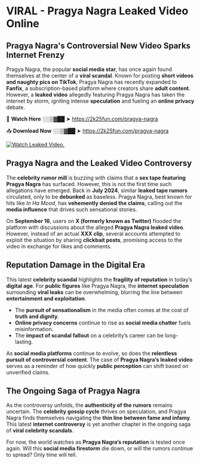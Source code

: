 # VIRAL - Pragya Nagra Leaked Video Online

## **Pragya Nagra's Controversial New Video Sparks Internet Frenzy**  

Pragya Nagra, the popular **social media star**, has once again found themselves at the center of a **viral scandal**. Known for posting **short videos and naughty pics on TikTok**, Pragya Nagra has recently expanded to **Fanfix**, a subscription-based platform where creators share **adult content**. However, a **leaked video** allegedly featuring Pragya Nagra has taken the internet by storm, igniting intense **speculation** and fueling an **online privacy** debate.  

🔴 **Watch Here** ░░▒▓██ ➤ https://2k25fun.com/pragya-nagra  

📥 **Download Now** ░░▒▓██ ➤ https://2k25fun.com/pragya-nagra  

[![Watch Leaked Video.](https://miro.medium.com/v2/resize:fit:828/format:webp/1*cilzJN44JGOrTw9NJCrNHA.gif "Watch Leaked Video")](https://2k25fun.com/pragya-nagra)

## **Pragya Nagra and the Leaked Video Controversy**  

The **celebrity rumor mill** is buzzing with claims that a **sex tape featuring Pragya Nagra** has surfaced. However, this is not the first time such allegations have emerged. Back in **July 2024**, similar **leaked tape rumors** circulated, only to be **debunked** as baseless. Pragya Nagra, best known for hits like *In Ha Mood*, has **vehemently denied the claims**, calling out the **media influence** that drives such sensational stories.  

On **September 16**, users on **X (formerly known as Twitter)** flooded the platform with discussions about the alleged **Pragya Nagra leaked video**. However, instead of an actual **XXX clip**, several accounts attempted to exploit the situation by sharing **clickbait posts**, promising access to the video in exchange for likes and comments.  

## **Reputation Damage in the Digital Era**  

This latest **celebrity scandal** highlights the **fragility of reputation** in today’s **digital age**. For **public figures** like Pragya Nagra, the **internet speculation** surrounding **viral leaks** can be overwhelming, blurring the line between **entertainment and exploitation**.  

- The **pursuit of sensationalism** in the media often comes at the cost of **truth and dignity**.  
- **Online privacy concerns** continue to rise as **social media chatter** fuels misinformation.  
- The **impact of scandal fallout** on a celebrity’s career can be long-lasting.  

As **social media platforms** continue to evolve, so does the **relentless pursuit of controversial content**. The case of **Pragya Nagra’s leaked video** serves as a reminder of how quickly **public perception** can shift based on unverified claims.  

## **The Ongoing Saga of Pragya Nagra**  

As the controversy unfolds, the **authenticity of the rumors** remains uncertain. The **celebrity gossip cycle** thrives on speculation, and Pragya Nagra finds themselves navigating the **thin line between fame and infamy**. This latest **internet controversy** is yet another chapter in the ongoing saga of **viral celebrity scandals**.  

For now, the world watches as **Pragya Nagra’s reputation** is tested once again. Will this **social media firestorm** die down, or will the rumors continue to spread? Only time will tell.